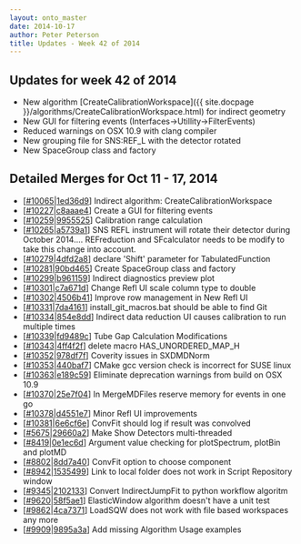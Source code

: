 ```yaml
---
layout: onto_master
date: 2014-10-17
author: Peter Peterson
title: Updates - Week 42 of 2014
---
```

Updates for week 42 of 2014
---------------------------
* New algorithm [CreateCalibrationWorkspace]({{ site.docpage }}/algorithms/CreateCalibrationWorkspace.html) for indirect geometry
* New GUI for filtering events (Interfaces->Utillity->FilterEvents)
* Reduced warnings on OSX 10.9 with clang compiler
* New grouping file for SNS:REF_L with the detector rotated
* New SpaceGroup class and factory

Detailed Merges for Oct 11 - 17, 2014
-------------------------------------
* \[[#10065](http://trac.mantidproject.org/mantid/ticket/10065)\|[1ed36d9](https://github.com/mantidproject/mantid/commit/1ed36d9de0d561a40e5e1c9fada171be2e1f1e6d)\] Indirect algorithm: CreateCalibrationWorkspace
* \[[#10227](http://trac.mantidproject.org/mantid/ticket/10227)\|[c8aaae4](https://github.com/mantidproject/mantid/commit/c8aaae41c1c819522622cd6faead1b5f192c28fc)\] Create a GUI for filtering events
* \[[#10259](http://trac.mantidproject.org/mantid/ticket/10259)\|[9955525](https://github.com/mantidproject/mantid/commit/9955525706c23fde2a1052ab941173054b360fb9)\] Calibration range calculation
* \[[#10265](http://trac.mantidproject.org/mantid/ticket/10265)\|[a5739a1](https://github.com/mantidproject/mantid/commit/a5739a15a9076211994a804b369977e9b75c23f1)\] SNS REFL instrument will rotate their detector during October 2014…. REFreduction and SFcalculator needs to be modify to take this change into account.
* \[[#10279](http://trac.mantidproject.org/mantid/ticket/10279)\|[4dfd2a8](https://github.com/mantidproject/mantid/commit/4dfd2a81581370841ecdfdf9e1be13845aceb468)\] declare 'Shift' parameter for TabulatedFunction
* \[[#10281](http://trac.mantidproject.org/mantid/ticket/10281)\|[90bd465](https://github.com/mantidproject/mantid/commit/90bd465221ea71245d95c2a731768dbfcc3caa29)\] Create SpaceGroup class and factory
* \[[#10299](http://trac.mantidproject.org/mantid/ticket/10299)\|[b961159](https://github.com/mantidproject/mantid/commit/b96115965f50471989355eb5564a2a4f125bfd5e)\] Indirect diagnostics preview plot
* \[[#10301](http://trac.mantidproject.org/mantid/ticket/10301)\|[c7a671d](https://github.com/mantidproject/mantid/commit/c7a671d8ea7636fb2604789169aaf4f7c5bdd90b)\] Change Refl UI scale column type to double
* \[[#10302](http://trac.mantidproject.org/mantid/ticket/10302)\|[4506b41](https://github.com/mantidproject/mantid/commit/4506b413172bfd96ad2db3af18f7f64cf9dc623e)\] Improve row management in New Refl UI
* \[[#10331](http://trac.mantidproject.org/mantid/ticket/10331)\|[7da4161](https://github.com/mantidproject/mantid/commit/7da41612161e534f45e28ea83ec6f70410afffe7)\] install_git_macros.bat should be able to find Git
* \[[#10334](http://trac.mantidproject.org/mantid/ticket/10334)\|[854e8dd](https://github.com/mantidproject/mantid/commit/854e8ddbd4aa3ede089ee26a79b563139ac408f1)\] Indirect data reduction UI causes calibration to run multiple times
* \[[#10339](http://trac.mantidproject.org/mantid/ticket/10339)\|[fd9489c](https://github.com/mantidproject/mantid/commit/fd9489c78e090474f826cbc1a77eea07f05417fd)\] Tube Gap Calculation Modifications
* \[[#10343](http://trac.mantidproject.org/mantid/ticket/10343)\|[4ff4f2f](https://github.com/mantidproject/mantid/commit/4ff4f2ff4f6dd9898d84cb5beefc0294ae11dbbc)\] delete macro HAS_UNORDERED_MAP_H
* \[[#10352](http://trac.mantidproject.org/mantid/ticket/10352)\|[978df7f](https://github.com/mantidproject/mantid/commit/978df7f78800e6eb491935d9225472cb6c6b6615)\] Coverity issues in SXDMDNorm
* \[[#10353](http://trac.mantidproject.org/mantid/ticket/10353)\|[440baf7](https://github.com/mantidproject/mantid/commit/440baf71f9029b5c881cda911240a24c1b3de55c)\] CMake gcc version check is incorrect for SUSE linux
* \[[#10363](http://trac.mantidproject.org/mantid/ticket/10363)\|[e189c59](https://github.com/mantidproject/mantid/commit/e189c59abfc43576dc7e3832854bb5f5dc7562f2)\] Eliminate deprecation warnings from build on OSX 10.9
* \[[#10370](http://trac.mantidproject.org/mantid/ticket/10370)\|[25e7f04](https://github.com/mantidproject/mantid/commit/25e7f04c5468c25ee6f522c06e669a06e8e1d553)\] In MergeMDFiles reserve memory for events in one go
* \[[#10378](http://trac.mantidproject.org/mantid/ticket/10378)\|[d4551e7](https://github.com/mantidproject/mantid/commit/d4551e7f90b34681fe33411f6b01fba275905460)\] Minor Refl UI improvements
* \[[#10381](http://trac.mantidproject.org/mantid/ticket/10381)\|[6e6cf6e](https://github.com/mantidproject/mantid/commit/6e6cf6eb91250db06613d21bb0cbf238e37fc970)\] ConvFit should log if result was convolved
* \[[#5675](http://trac.mantidproject.org/mantid/ticket/5675)\|[29660a2](https://github.com/mantidproject/mantid/commit/29660a278d285a7a234f3c7fdb48088e27f8c7ba)\] Make Show Detectors multi-threaded
* \[[#8419](http://trac.mantidproject.org/mantid/ticket/8419)\|[0e1ec6d](https://github.com/mantidproject/mantid/commit/0e1ec6d40a1211d552e96dcb3ff6ac0e403b4c0d)\] Argument value checking for plotSpectrum, plotBin and plotMD
* \[[#8802](http://trac.mantidproject.org/mantid/ticket/8802)\|[8dd7a40](https://github.com/mantidproject/mantid/commit/8dd7a404c72276adf389ce6d9fa091aa2ed19959)\] ConvFit option to choose component
* \[[#8942](http://trac.mantidproject.org/mantid/ticket/8942)\|[1535499](https://github.com/mantidproject/mantid/commit/15354999dcab24578700863233d6323b42ea0952)\] Link to local folder does not work in Script Repository window
* \[[#9345](http://trac.mantidproject.org/mantid/ticket/9345)\|[2102133](https://github.com/mantidproject/mantid/commit/2102133fc88801ac54ca86a8619f0b1e9d93dbaf)\] Convert IndirectJumpFit to python workflow algoritm
* \[[#9620](http://trac.mantidproject.org/mantid/ticket/9620)\|[58f5ae1](https://github.com/mantidproject/mantid/commit/58f5ae1d885b24d1fe5e6a26ef26a323fb3292ec)\] ElasticWindow algorithm doesn't have a unit test
* \[[#9862](http://trac.mantidproject.org/mantid/ticket/9862)\|[4ca7371](https://github.com/mantidproject/mantid/commit/4ca7371ae396d18dbc010b85902046d50382272d)\] LoadSQW does not work with file based workspaces any more
* \[[#9909](http://trac.mantidproject.org/mantid/ticket/9909)\|[9895a3a](https://github.com/mantidproject/mantid/commit/9895a3a5e5f60a6b47aac1da727403a34a63ac72)\] Add missing Algorithm Usage examples
